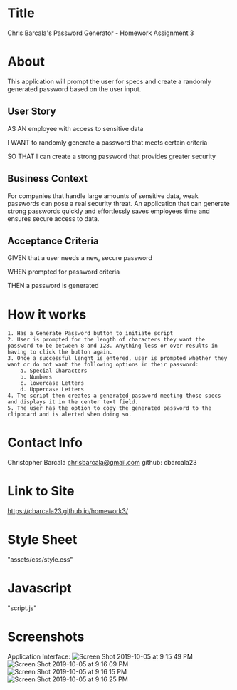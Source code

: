 # Title
Chris Barcala's Password Generator - Homework Assignment 3

# About
This application will prompt the user for specs and create a randomly generated password based on the user input.

## User Story

AS AN employee with access to sensitive data

I WANT to randomly generate a password that meets certain criteria

SO THAT I can create a strong password that provides greater security

## Business Context

For companies that handle large amounts of sensitive data, weak passwords can pose a real security threat. An application that can generate strong passwords quickly and effortlessly saves employees time and ensures secure access to data.

## Acceptance Criteria

GIVEN that a user needs a new, secure password

WHEN prompted for password criteria

THEN a password is generated

# How it works
    1. Has a Generate Password button to initiate script
    2. User is prompted for the length of characters they want the password to be between 8 and 128. Anything less or over results in having to click the button again.
    3. Once a successful lenght is entered, user is prompted whether they want or do not want the following options in their password:
        a. Special Characters
        b. Numbers
        c. lowercase Letters
        d. Uppercase Letters
    4. The script then creates a generated password meeting those specs and displays it in the center text field.
    5. The user has the option to copy the generated password to the clipboard and is alerted when doing so.

# Contact Info
Christopher Barcala
chrisbarcala@gmail.com
github: cbarcala23

# Link to Site
https://cbarcala23.github.io/homework3/

# Style Sheet
"assets/css/style.css"

# Javascript
"script.js"

# Screenshots
Application Interface:
![Screen Shot 2019-10-05 at 9 15 49 PM](https://user-images.githubusercontent.com/54015205/66264233-4c333800-e7b6-11e9-9409-5e039ca220ea.png)
![Screen Shot 2019-10-05 at 9 16 09 PM](https://user-images.githubusercontent.com/54015205/66264251-90bed380-e7b6-11e9-89e0-69a94cd39485.png)
![Screen Shot 2019-10-05 at 9 16 15 PM](https://user-images.githubusercontent.com/54015205/66264256-987e7800-e7b6-11e9-88ba-665751615c14.png)
![Screen Shot 2019-10-05 at 9 16 25 PM](https://user-images.githubusercontent.com/54015205/66264259-9f0cef80-e7b6-11e9-81ef-9c8a7166297f.png)
